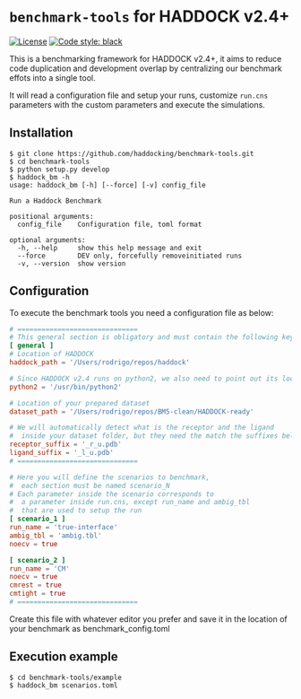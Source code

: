 # `benchmark-tools` for HADDOCK v2.4+

[![License](https://img.shields.io/badge/License-Apache_2.0-blue.svg)](https://opensource.org/licenses/Apache-2.0)
[![Code style: black](https://img.shields.io/badge/code%20style-black-000000.svg)](https://github.com/psf/black)

This is a benchmarking framework for HADDOCK v2.4+, it aims to reduce code duplication and development overlap by centralizing our benchmark effots into a single tool.

It will read a configuration file and setup your runs, customize `run.cns` parameters with the custom parameters and execute the simulations.

## Installation

```
$ git clone https://github.com/haddocking/benchmark-tools.git
$ cd benchmark-tools
$ python setup.py develop
$ haddock_bm -h
usage: haddock_bm [-h] [--force] [-v] config_file

Run a Haddock Benchmark

positional arguments:
  config_file    Configuration file, toml format

optional arguments:
  -h, --help     show this help message and exit
  --force        DEV only, forcefully removeinitiated runs
  -v, --version  show version
```

## Configuration

To execute the benchmark tools you need a configuration file as below:

```toml
# ==============================
# This general section is obligatory and must contain the following keys
[ general ]
# Location of HADDOCK
haddock_path = '/Users/rodrigo/repos/haddock'

# Since HADDOCK v2.4 runs on python2, we also need to point out its location
python2 = '/usr/bin/python2'

# Location of your prepared dataset
dataset_path = '/Users/rodrigo/repos/BM5-clean/HADDOCK-ready'

# We will automatically detect what is the receptor and the ligand
#  inside your dataset folder, but they need the match the suffixes below
receptor_suffix = '_r_u.pdb'
ligand_suffix = '_l_u.pdb'
# ==============================

# Here you will define the scenarios to benchmark,
#  each section must be named scenario_N
# Each parameter inside the scenario corresponds to
#  a parameter inside run.cns, except run_name and ambig_tbl
#  that are used to setup the run
[ scenario_1 ]
run_name = 'true-interface'
ambig_tbl = 'ambig.tbl'
noecv = true

[ scenario_2 ]
run_name = 'CM'
noecv = true
cmrest = true
cmtight = true
# ==============================
```

Create this file with whatever editor you prefer and save it in the location of your benchmark as benchmark_config.toml

## Execution example

```
$ cd benchmark-tools/example
$ haddock_bm scenarios.toml
```
